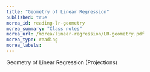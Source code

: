 ```yaml
---
title: "Geometry of Linear Regression"
published: true
morea_id: reading-lr-geometry
morea_summary: "Class notes"
morea_url: /morea/linear-regression/LR-geometry.pdf
morea_type: reading
morea_labels:
---
```


Geometry of Linear Regression (Projections)
